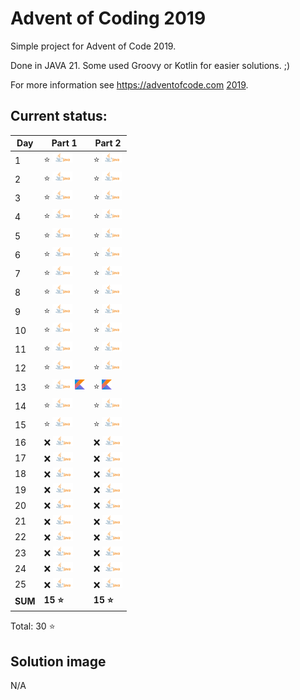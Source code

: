 # Advent of Coding 2019

Simple project for Advent of Code 2019.

Done in JAVA 21. Some used Groovy or Kotlin for easier solutions. ;)

For more information see https://adventofcode.com [2019](https://adventofcode.com/2019).

## Current status:

| Day     | Part 1                                                  | Part 2                         |
|---------|---------------------------------------------------------|--------------------------------|
| 1       | ⭐ ![JAVA](../img/java.png)                              | ⭐ ![JAVA](../img/java.png)     |
| 2       | ⭐ ![JAVA](../img/java.png)                              | ⭐ ![JAVA](../img/java.png)     |
| 3       | ⭐ ![JAVA](../img/java.png)                              | ⭐ ![JAVA](../img/java.png)     |
| 4       | ⭐ ![JAVA](../img/java.png)                              | ⭐ ![JAVA](../img/java.png)     |
| 5       | ⭐ ![JAVA](../img/java.png)                              | ⭐ ![JAVA](../img/java.png)     |
| 6       | ⭐ ![JAVA](../img/java.png)                              | ⭐ ![JAVA](../img/java.png)     |
| 7       | ⭐ ![JAVA](../img/java.png)                              | ⭐ ![JAVA](../img/java.png)     |
| 8       | ⭐ ![JAVA](../img/java.png)                              | ⭐ ![JAVA](../img/java.png)     |
| 9       | ⭐ ![JAVA](../img/java.png)                              | ⭐ ![JAVA](../img/java.png)     |
| 10      | ⭐ ![JAVA](../img/java.png)                              | ⭐ ![JAVA](../img/java.png)     |
| 11      | ⭐ ![JAVA](../img/java.png)                              | ⭐ ![JAVA](../img/java.png)     |
| 12      | ⭐ ![JAVA](../img/java.png)                              | ⭐ ![JAVA](../img/java.png)     |
| 13      | ⭐ ![JAVA](../img/java.png) ![Kotlin](../img/kotlin.png) | ⭐ ![Kotlin](../img/kotlin.png) |
| 14      | ⭐ ![JAVA](../img/java.png)                              | ⭐ ![JAVA](../img/java.png)     |
| 15      | ⭐ ![JAVA](../img/java.png)                              | ⭐ ![JAVA](../img/java.png)     |
| 16      | ❌ ![JAVA](../img/java.png)                              | ❌ ![JAVA](../img/java.png)     |
| 17      | ❌ ![JAVA](../img/java.png)                              | ❌ ![JAVA](../img/java.png)     |
| 18      | ❌ ![JAVA](../img/java.png)                              | ❌ ![JAVA](../img/java.png)     |
| 19      | ❌ ![JAVA](../img/java.png)                              | ❌ ![JAVA](../img/java.png)     |
| 20      | ❌ ![JAVA](../img/java.png)                              | ❌ ![JAVA](../img/java.png)     |
| 21      | ❌ ![JAVA](../img/java.png)                              | ❌ ![JAVA](../img/java.png)     |
| 22      | ❌ ![JAVA](../img/java.png)                              | ❌ ![JAVA](../img/java.png)     |
| 23      | ❌ ![JAVA](../img/java.png)                              | ❌ ![JAVA](../img/java.png)     |
| 24      | ❌ ![JAVA](../img/java.png)                              | ❌ ![JAVA](../img/java.png)     |
| 25      | ❌ ![JAVA](../img/java.png)                              | ❌ ![JAVA](../img/java.png)     |
| **SUM** | **15 ⭐**                                                | **15 ⭐**                       |

Total: 30 ⭐

## Solution image
N/A
